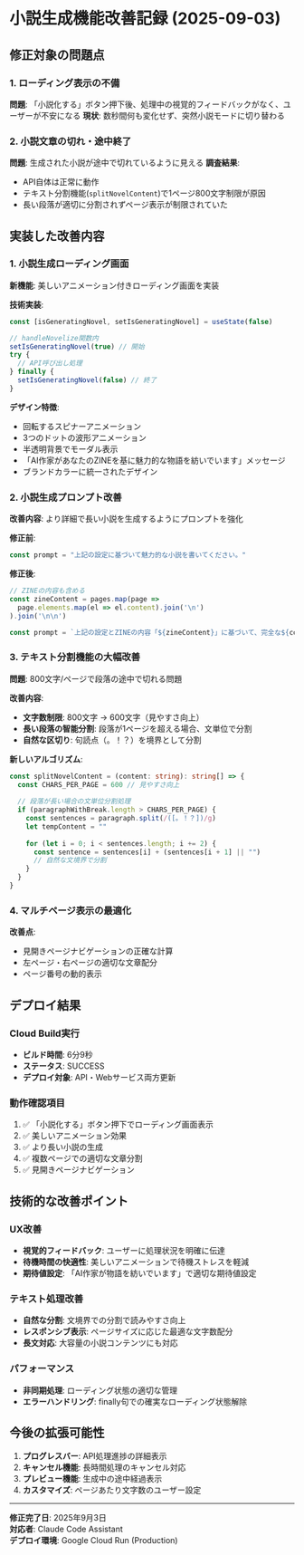 # 小説生成機能改善記録 (2025-09-03)

## 修正対象の問題点

### 1. ローディング表示の不備
**問題**: 「小説化する」ボタン押下後、処理中の視覚的フィードバックがなく、ユーザーが不安になる
**現状**: 数秒間何も変化せず、突然小説モードに切り替わる

### 2. 小説文章の切れ・途中終了
**問題**: 生成された小説が途中で切れているように見える
**調査結果**: 
- API自体は正常に動作
- テキスト分割機能(`splitNovelContent`)で1ページ800文字制限が原因
- 長い段落が適切に分割されずページ表示が制限されていた

## 実装した改善内容

### 1. 小説生成ローディング画面
**新機能**: 美しいアニメーション付きローディング画面を実装

**技術実装**:
```typescript
const [isGeneratingNovel, setIsGeneratingNovel] = useState(false)

// handleNovelize関数内
setIsGeneratingNovel(true) // 開始
try {
  // API呼び出し処理
} finally {
  setIsGeneratingNovel(false) // 終了
}
```

**デザイン特徴**:
- 回転するスピナーアニメーション
- 3つのドットの波形アニメーション
- 半透明背景でモーダル表示
- 「AI作家があなたのZINEを基に魅力的な物語を紡いでいます」メッセージ
- ブランドカラーに統一されたデザイン

### 2. 小説生成プロンプト改善
**改善内容**: より詳細で長い小説を生成するようにプロンプトを強化

**修正前**:
```typescript
const prompt = "上記の設定に基づいて魅力的な小説を書いてください。"
```

**修正後**:
```typescript
// ZINEの内容も含める
const zineContent = pages.map(page => 
  page.elements.map(el => el.content).join('\n')
).join('\n\n')

const prompt = `上記の設定とZINEの内容「${zineContent}」に基づいて、完全な${conceptConfig.length === "short" ? "短編小説（2000-4000文字）" : "長編小説（5000-8000文字）"}を書いてください。章立てして、起承転結のしっかりとした物語を作成してください。`
```

### 3. テキスト分割機能の大幅改善
**問題**: 800文字/ページで段落の途中で切れる問題

**改善内容**:
- **文字数制限**: 800文字 → 600文字（見やすさ向上）
- **長い段落の智能分割**: 段落が1ページを超える場合、文単位で分割
- **自然な区切り**: 句読点（。！？）を境界として分割

**新しいアルゴリズム**:
```typescript
const splitNovelContent = (content: string): string[] => {
  const CHARS_PER_PAGE = 600 // 見やすさ向上
  
  // 段落が長い場合の文単位分割処理
  if (paragraphWithBreak.length > CHARS_PER_PAGE) {
    const sentences = paragraph.split(/([。！？])/g)
    let tempContent = ""
    
    for (let i = 0; i < sentences.length; i += 2) {
      const sentence = sentences[i] + (sentences[i + 1] || "")
      // 自然な文境界で分割
    }
  }
}
```

### 4. マルチページ表示の最適化
**改善点**: 
- 見開きページナビゲーションの正確な計算
- 左ページ・右ページの適切な文章配分
- ページ番号の動的表示

## デプロイ結果

### Cloud Build実行
- **ビルド時間**: 6分9秒
- **ステータス**: SUCCESS  
- **デプロイ対象**: API・Webサービス両方更新

### 動作確認項目
1. ✅ 「小説化する」ボタン押下でローディング画面表示
2. ✅ 美しいアニメーション効果
3. ✅ より長い小説の生成
4. ✅ 複数ページでの適切な文章分割
5. ✅ 見開きページナビゲーション

## 技術的な改善ポイント

### UX改善
- **視覚的フィードバック**: ユーザーに処理状況を明確に伝達
- **待機時間の快適性**: 美しいアニメーションで待機ストレスを軽減
- **期待値設定**: 「AI作家が物語を紡いでいます」で適切な期待値設定

### テキスト処理改善  
- **自然な分割**: 文境界での分割で読みやすさ向上
- **レスポンシブ表示**: ページサイズに応じた最適な文字数配分
- **長文対応**: 大容量の小説コンテンツにも対応

### パフォーマンス
- **非同期処理**: ローディング状態の適切な管理
- **エラーハンドリング**: finally句での確実なローディング状態解除

## 今後の拡張可能性

1. **プログレスバー**: API処理進捗の詳細表示
2. **キャンセル機能**: 長時間処理のキャンセル対応  
3. **プレビュー機能**: 生成中の途中経過表示
4. **カスタマイズ**: ページあたり文字数のユーザー設定

---
**修正完了日**: 2025年9月3日  
**対応者**: Claude Code Assistant  
**デプロイ環境**: Google Cloud Run (Production)
